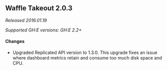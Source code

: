 
## Waffle Takeout 2.0.3
_Released 2016.01.19_

_Supported GH:E versions: GH:E 2.2+_

#### Changes
- Upgraded Replicated API version to 1.3.0. This upgrade fixes an issue where dashboard metrics retain and consume too much disk space and CPU.
